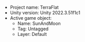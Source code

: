 <!-- UNITY CODE ASSIST INSTRUCTIONS START -->
- Project name: TerraFlat
- Unity version: Unity 2022.3.51f1c1
- Active game object:
  - Name: SunAndMoon
  - Tag: Untagged
  - Layer: Default
<!-- UNITY CODE ASSIST INSTRUCTIONS END -->